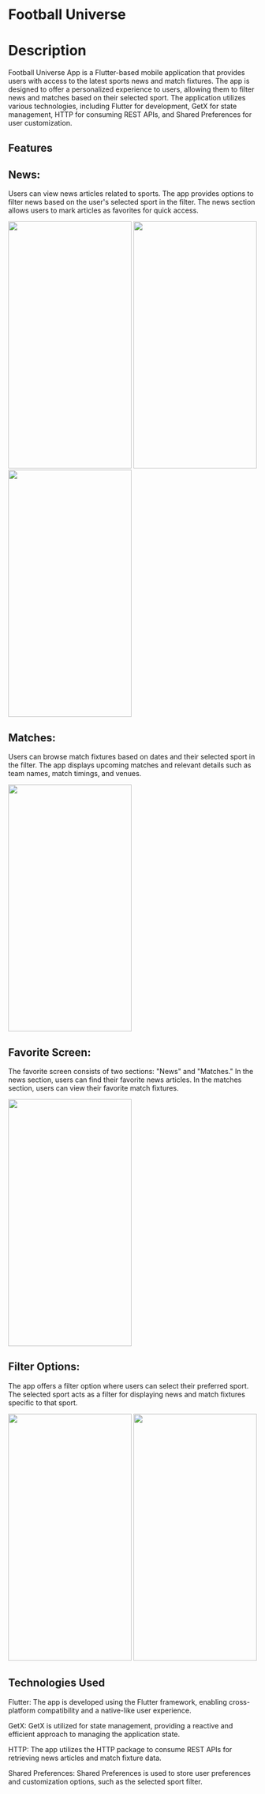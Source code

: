 # Football Universe

# Description
Football Universe App is a Flutter-based mobile application that provides users with access to the latest sports news and match fixtures. The app is designed to offer a personalized experience to users, allowing them to filter news and matches based on their selected sport. The application utilizes various technologies, including Flutter for development, GetX for state management, HTTP for consuming REST APIs, and Shared Preferences for user customization.

## Features
## News: 
Users can view news articles related to sports. The app provides options to filter news based on the user's selected sport in the filter. The news section allows users to mark articles as favorites for quick access.

<img src="https://github.com/Laiq37/football_universe/assets/51846274/7ba525ea-4ee5-4498-a1aa-038111141be8" width=250 height=500 >
<img src="https://github.com/Laiq37/football_universe/assets/51846274/7fb1c2ac-0858-460d-8b9b-5da74c71b72b" width=250 height=500 >
<img src="https://github.com/Laiq37/football_universe/assets/51846274/93497b56-958e-4803-b09b-a0169622c1f9" width=250 height=500 >

## Matches: 
Users can browse match fixtures based on dates and their selected sport in the filter. The app displays upcoming matches and relevant details such as team names, match timings, and venues.

<img src="https://github.com/Laiq37/football_universe/assets/51846274/346a07bd-5976-4ae6-a155-45acefe01aba" width=250 height=500 >

## Favorite Screen: 
The favorite screen consists of two sections: "News" and "Matches." In the news section, users can find their favorite news articles. In the matches section, users can view their favorite match fixtures.

<img src="https://github.com/Laiq37/football_universe/assets/51846274/3fa7ebdb-1e0b-4ddf-8219-3eefdddae36a" width=250 height=500 >

## Filter Options: 
The app offers a filter option where users can select their preferred sport. The selected sport acts as a filter for displaying news and match fixtures specific to that sport.

<img src="https://github.com/Laiq37/football_universe/assets/51846274/15198d5d-d00d-477d-85ad-fc234c7f2cde" width=250 height=500 >
<img src="https://github.com/Laiq37/football_universe/assets/51846274/09b80391-9052-4ce3-b772-f9ce6d3df1fb" width=250 height=500 >

## Technologies Used
Flutter: The app is developed using the Flutter framework, enabling cross-platform compatibility and a native-like user experience.

GetX: GetX is utilized for state management, providing a reactive and efficient approach to managing the application state.

HTTP: The app utilizes the HTTP package to consume REST APIs for retrieving news articles and match fixture data.

Shared Preferences: Shared Preferences is used to store user preferences and customization options, such as the selected sport filter.
